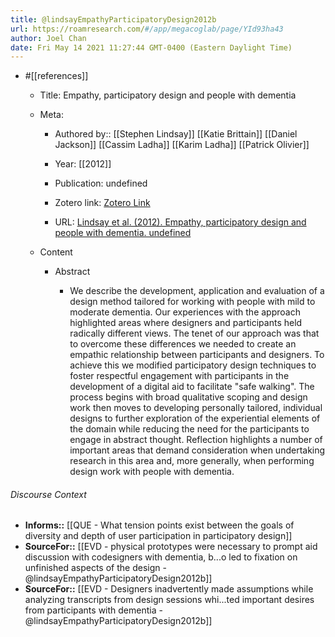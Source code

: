 ```yaml
---
title: @lindsayEmpathyParticipatoryDesign2012b
url: https://roamresearch.com/#/app/megacoglab/page/YId93ha43
author: Joel Chan
date: Fri May 14 2021 11:27:44 GMT-0400 (Eastern Daylight Time)
---
```


- #[[references]]

    - Title: Empathy, participatory design and people with dementia

    - Meta:

        - Authored by:: [[Stephen Lindsay]] [[Katie Brittain]] [[Daniel Jackson]] [[Cassim Ladha]] [[Karim Ladha]] [[Patrick Olivier]]

        - Year: [[2012]]

        - Publication: undefined

        - Zotero link: [Zotero Link](zotero://select/items/7_CPNHQ9D8)

        - URL: [Lindsay et al. (2012). Empathy, participatory design and people with dementia. undefined](https://doi.org/10.1145/2207676.2207749)

    - Content

        - Abstract

            - We describe the development, application and evaluation of a design method tailored for working with people with mild to moderate dementia. Our experiences with the approach highlighted areas where designers and participants held radically different views. The tenet of our approach was that to overcome these differences we needed to create an empathic relationship between participants and designers. To achieve this we modified participatory design techniques to foster respectful engagement with participants in the development of a digital aid to facilitate "safe walking". The process begins with broad qualitative scoping and design work then moves to developing personally tailored, individual designs to further exploration of the experiential elements of the domain while reducing the need for the participants to engage in abstract thought. Reflection highlights a number of important areas that demand consideration when undertaking research in this area and, more generally, when performing design work with people with dementia.

###### Discourse Context

- **Informs::** [[QUE - What tension points exist between the goals of diversity and depth of user participation in participatory design]]
- **SourceFor::** [[EVD - physical prototypes were necessary to prompt aid discussion with codesigners with dementia, b...o led to fixation on unfinished aspects of the design - @lindsayEmpathyParticipatoryDesign2012b]]
- **SourceFor::** [[EVD - Designers inadvertently made assumptions while analyzing transcripts from design sessions whi...ted important desires from participants with dementia - @lindsayEmpathyParticipatoryDesign2012b]]
